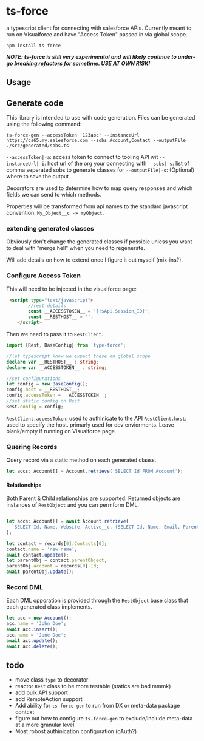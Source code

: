 # ts-force

a typescript client for connecting with salesforce APIs.  Currently meant to run on Visualforce and have "Access Token" passed in via global scope.

`npm install ts-force`

***NOTE: ts-force is still very experimental and will likely continue to under-go breaking refactors for sometime.  USE AT OWN RISK!***

## Usage

## Generate code

This library is intended to use with code generation.  Files can be generated using the following command:

`ts-force-gen --accessToken '123abc' --instanceUrl https://cs65.my.salesforce.com --sobs Account,Contact --outputFile ./src/generated/sobs.ts`

`--accessToken|-a`: access token to connect to tooling API wit
`--instanceUrl|-i`: host url of the org your connecting with
`--sobs|-s`: list of comma seperated sobs to generate classes for
`--outputFile|-o`: (Optional) where to save the output

Decorators are used to determine how to map query responses and which fields we can send to which methods.

Properties will be transformed from api names to the standard javascript convention: `My_Object__c -> myObject`.

### extending generated classes

Obviously don't change the generated classes if possible unless you want to deal with "merge hell" when you need to regenerate.

Will add details on how to extend once I figure it out myself (mix-ins?).

### Configure Access Token

This will need to be injected in the visualforce page:

```html
 <script type="text/javascript">
        //rest details
        const __ACCESSTOKEN__ = '{!$Api.Session_ID}';
        const __RESTHOST__ = '';
    </script>
```

Then we need to pass it to `RestClient`.

```typescript
import {Rest, BaseConfig} from 'type-force';

//let typescript know we expect these on global scope
declare var __RESTHOST__ : string;
declare var __ACCESSTOKEN__ : string;

//set configurations
let config = new BaseConfig();
config.host = __RESTHOST__;
config.accessToken = __ACCESSTOKEN__;
//set static config on Rest
Rest.config = config;
```

`RestClient.accessToken`: used to authinicate to the API
`RestClient.host`: used to specify the host.  primarly used for dev enviorments. Leave blank/empty if running on Visualforce page

### Quering Records

Query record via a static method on each generated claass.

```typescript
let accs: Account[] = Account.retrieve('SELECT Id FROM Account');
```

#### Relationships
Both Parent & Child relationships are supported.  Returned objects are instances of `RestObject` and you can permform DML.

```typescript

let accs: Account[] = await Account.retrieve(
  `SELECT Id, Name, Website, Active__c, (SELECT Id, Name, Email, Parent_Object__r.Id, Parent_Object__r.Name FROM Contacts) FROM Account WHERE Id = '0010m000006vmwJ'`
);

let contact = records[0].Contacts[0];
contact.name = 'new name';
await contact.update();
let parentObj = contact.parentObject;
parentObj.account = records[0].Id;
await parentObj.update();
```

### Record DML

Each DML opporation is provided through the `RestObject` base class that each generated class implements.

```typescript
let acc = new Account();
acc.name = 'John Doe';
await acc.insert();
acc.name = 'Jane Doe';
await acc.update();
await acc.delete();
```

## todo

- move class `type` to decorator
- reactor `Rest` class to be more testable (statics are bad mmmk)
- add bulk API support
- add RemoteAction support
- Add ability for `ts-force-gen` to run from DX or meta-data package context
- figure out how to configure `ts-force-gen` to exclude/include meta-data at a more granular level
- Most robost authinication configuration (oAuth?)